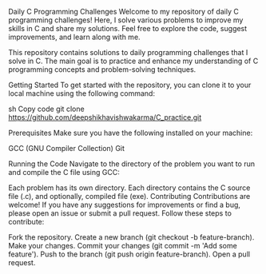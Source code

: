 Daily C Programming Challenges
Welcome to my repository of daily C programming challenges! Here, I solve various problems to improve my skills in C and share my solutions. Feel free to explore the code, suggest improvements, and learn along with me.

This repository contains solutions to daily programming challenges that I solve in C. The main goal is to practice and enhance my understanding of C programming concepts and problem-solving techniques.

Getting Started
To get started with the repository, you can clone it to your local machine using the following command:

sh
Copy code
git clone https://github.com/deepshikhavishwakarma/C_practice.git

Prerequisites
Make sure you have the following installed on your machine:

GCC (GNU Compiler Collection)
Git

Running the Code
Navigate to the directory of the problem you want to run and compile the C file using GCC:


Each problem has its own directory.
Each directory contains the C source file (.c), and optionally, compiled file (exe).
Contributing
Contributions are welcome! If you have any suggestions for improvements or find a bug, please open an issue or submit a pull request. Follow these steps to contribute:

Fork the repository.
Create a new branch (git checkout -b feature-branch).
Make your changes.
Commit your changes (git commit -m 'Add some feature').
Push to the branch (git push origin feature-branch).
Open a pull request.
